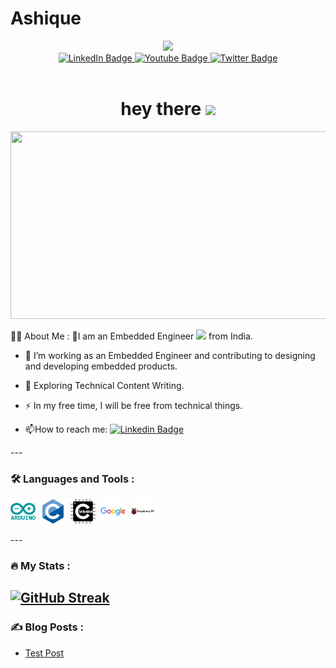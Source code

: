 # Ashique
<div id="header" align="center">
  <img src="https://media.giphy.com/media/M9gbBd9nbDrOTu1Mqx/giphy.gif" width="100"/>
  
<div id="badges">
  
  <a href="your-linkedin-URL">
    <img src="https://img.shields.io/badge/LinkedIn-blue?style=for-the-badge&logo=linkedin&logoColor=white" alt="LinkedIn Badge"/>
  </a>
  <a href="your-youtube-URL">
    <img src="https://img.shields.io/badge/YouTube-red?style=for-the-badge&logo=youtube&logoColor=white" alt="Youtube Badge"/>
  </a>
  <a href="your-twitter-URL">
    <img src="https://img.shields.io/badge/Twitter-blue?style=for-the-badge&logo=twitter&logoColor=white" alt="Twitter Badge"/>
  </a>
 
</div>
   <img src="https://komarev.com/ghpvc/?username=ashique1984&style=flat-square&color=blue" alt=""/>
  <h1>
  hey there
  <img src="https://media.giphy.com/media/hvRJCLFzcasrR4ia7z/giphy.gif" width="30px"/>
</h1>
</div>
<div align="center">
  <img src="https://media.giphy.com/media/dWesBcTLavkZuG35MI/giphy.gif" width="600" height="300"/>
</div>


:man_technologist: About Me :
:wave:I am an Embedded Engineer <img src="https://media.giphy.com/media/WUlplcMpOCEmTGBtBW/giphy.gif" width="30"> from India.
- :telescope: I’m working as an Embedded Engineer and contributing to designing and developing embedded products.

- :seedling: Exploring Technical Content Writing.

- :zap: In my free time, I will be free from technical things.

- :mailbox:How to reach me: [![Linkedin Badge](https://img.shields.io/badge/-kakbar-blue?style=flat&logo=Linkedin&logoColor=white)](your-linkedin-url)

<div>
 ---

### :hammer_and_wrench: Languages and Tools :
  <img src="https://github.com/devicons/devicon/blob/master/icons/arduino/arduino-original-wordmark.svg" title="Java" alt="Java" width="40" height="40"/>&nbsp;
   <img src="https://github.com/devicons/devicon/blob/master/icons/c/c-original.svg" title="Java" alt="Java" width="40" height="40"/>&nbsp;
   <img src="https://github.com/devicons/devicon/blob/master/icons/embeddedc/embeddedc-original-wordmark.svg" title="Java" alt="Java" width="40" height="40"/>&nbsp;
   <img src="https://github.com/devicons/devicon/blob/master/icons/google/google-original-wordmark.svg" title="Java" alt="Java" width="40" height="40"/>&nbsp;
   <img src="https://github.com/devicons/devicon/blob/master/icons/raspberrypi/raspberrypi-original-wordmark.svg" title="Java" alt="Java" width="40" height="40"/>&nbsp;
</div>
---

### :fire: My Stats :
[![GitHub Streak](http://github-readme-streak-stats.herokuapp.com?user=ashique1984&theme=horizon)](https://git.io/streak-stats)
---

### :writing_hand: Blog Posts :
<!-- BLOG-POST-LIST:START -->
- [Test Post](https://github.com/ashique1984/Ashique/)
<!-- BLOG-POST-LIST:END -->

